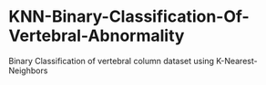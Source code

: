 # KNN-Binary-Classification-Of-Vertebral-Abnormality
Binary Classification of vertebral column dataset using K-Nearest-Neighbors
